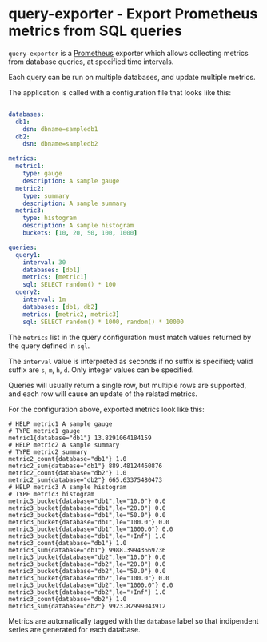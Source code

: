 # query-exporter - Export Prometheus metrics from SQL queries

`query-exporter` is a [Prometheus](https://prometheus.io/) exporter which
allows collecting metrics from database queries, at specified time intervals.

Each query can be run on multiple databases, and update multiple metrics.

The application is called with a configuration file that looks like this:

```yaml

databases:
  db1:
    dsn: dbname=sampledb1
  db2:
    dsn: dbname=sampledb2

metrics:
  metric1:
    type: gauge
    description: A sample gauge
  metric2:
    type: summary
    description: A sample summary
  metric3:
    type: histogram
    description: A sample histogram
    buckets: [10, 20, 50, 100, 1000]

queries:
  query1:
    interval: 30
    databases: [db1]
    metrics: [metric1]
    sql: SELECT random() * 100
  query2:
    interval: 1m
    databases: [db1, db2]
    metrics: [metric2, metric3]
    sql: SELECT random() * 1000, random() * 10000

```

The `metrics` list in the query configuration must match values returned by the
query defined in `sql`.

The `interval` value is interpreted as seconds if no suffix is specified; valid
suffix are `s`, `m`, `h`, `d`. Only integer values can be specified.

Queries will usually return a single row, but multiple rows are supported, and
each row will cause an update of the related metrics.

For the configuration above, exported metrics look like this:

```
# HELP metric1 A sample gauge
# TYPE metric1 gauge
metric1{database="db1"} 13.8291064184159
# HELP metric2 A sample summary
# TYPE metric2 summary
metric2_count{database="db1"} 1.0
metric2_sum{database="db1"} 889.48124460876
metric2_count{database="db2"} 1.0
metric2_sum{database="db2"} 665.63375480473
# HELP metric3 A sample histogram
# TYPE metric3 histogram
metric3_bucket{database="db1",le="10.0"} 0.0
metric3_bucket{database="db1",le="20.0"} 0.0
metric3_bucket{database="db1",le="50.0"} 0.0
metric3_bucket{database="db1",le="100.0"} 0.0
metric3_bucket{database="db1",le="1000.0"} 0.0
metric3_bucket{database="db1",le="+Inf"} 1.0
metric3_count{database="db1"} 1.0
metric3_sum{database="db1"} 9988.39943669736
metric3_bucket{database="db2",le="10.0"} 0.0
metric3_bucket{database="db2",le="20.0"} 0.0
metric3_bucket{database="db2",le="50.0"} 0.0
metric3_bucket{database="db2",le="100.0"} 0.0
metric3_bucket{database="db2",le="1000.0"} 0.0
metric3_bucket{database="db2",le="+Inf"} 1.0
metric3_count{database="db2"} 1.0
metric3_sum{database="db2"} 9923.82999043912
```

Metrics are automatically tagged with the `database` label so that indipendent
series are generated for each database.
